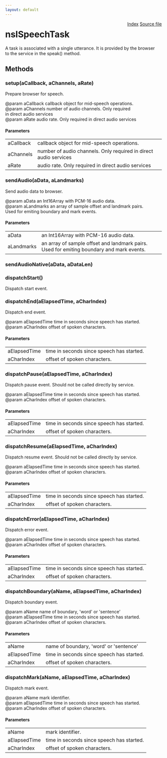 ```yaml
---
layout: default
---
```

<div class='links' style='float:right'><a href="../index.html">Index</a>
<a href="http://dxr.mozilla.org/mozilla-central/source/dom/media/webspeech/synth/nsISpeechService.idl">Source file</a>
</div>

# nsISpeechTask #
  
A task is associated with a single utterance. It is provided by the browser  
to the service in the speak() method.  
  

## Methods ##

### setup(aCallback, aChannels, aRate) ###
  
Prepare browser for speech.  
  
@param aCallback callback object for mid-speech operations.  
@param aChannels number of audio channels. Only required  
                   in direct audio services  
@param aRate     audio rate. Only required in direct audio services  
  

#### Parameters ####

<table>

<tr>
<td>aCallback</td>
<td>callback object for mid-speech operations.  
</td>
</tr>

<tr>
<td>aChannels</td>
<td>number of audio channels. Only required  
                   in direct audio services  
</td>
</tr>

<tr>
<td>aRate</td>
<td>audio rate. Only required in direct audio services  
</td>
</tr>

</table>

### sendAudio(aData, aLandmarks) ###
  
Send audio data to browser.  
  
@param aData     an Int16Array with PCM-16 audio data.  
@param aLandmarks an array of sample offset and landmark pairs.  
                    Used for emiting boundary and mark events.  
  

#### Parameters ####

<table>

<tr>
<td>aData</td>
<td>an Int16Array with PCM-16 audio data.  
</td>
</tr>

<tr>
<td>aLandmarks</td>
<td>an array of sample offset and landmark pairs.  
                    Used for emiting boundary and mark events.  
</td>
</tr>

</table>

### sendAudioNative(aData, aDataLen) ###

### dispatchStart() ###
  
Dispatch start event.  
  

### dispatchEnd(aElapsedTime, aCharIndex) ###
  
Dispatch end event.  
  
@param aElapsedTime time in seconds since speech has started.  
@param aCharIndex   offset of spoken characters.  
  

#### Parameters ####

<table>

<tr>
<td>aElapsedTime</td>
<td>time in seconds since speech has started.  
</td>
</tr>

<tr>
<td>aCharIndex</td>
<td>offset of spoken characters.  
</td>
</tr>

</table>

### dispatchPause(aElapsedTime, aCharIndex) ###
  
Dispatch pause event. Should not be called directly by service.  
  
@param aElapsedTime time in seconds since speech has started.  
@param aCharIndex   offset of spoken characters.  
  

#### Parameters ####

<table>

<tr>
<td>aElapsedTime</td>
<td>time in seconds since speech has started.  
</td>
</tr>

<tr>
<td>aCharIndex</td>
<td>offset of spoken characters.  
</td>
</tr>

</table>

### dispatchResume(aElapsedTime, aCharIndex) ###
  
Dispatch resume event. Should not be called directly by service.  
  
@param aElapsedTime time in seconds since speech has started.  
@param aCharIndex   offset of spoken characters.  
  

#### Parameters ####

<table>

<tr>
<td>aElapsedTime</td>
<td>time in seconds since speech has started.  
</td>
</tr>

<tr>
<td>aCharIndex</td>
<td>offset of spoken characters.  
</td>
</tr>

</table>

### dispatchError(aElapsedTime, aCharIndex) ###
  
Dispatch error event.  
  
@param aElapsedTime time in seconds since speech has started.  
@param aCharIndex   offset of spoken characters.  
  

#### Parameters ####

<table>

<tr>
<td>aElapsedTime</td>
<td>time in seconds since speech has started.  
</td>
</tr>

<tr>
<td>aCharIndex</td>
<td>offset of spoken characters.  
</td>
</tr>

</table>

### dispatchBoundary(aName, aElapsedTime, aCharIndex) ###
  
Dispatch boundary event.  
  
@param aName        name of boundary, 'word' or 'sentence'  
@param aElapsedTime time in seconds since speech has started.  
@param aCharIndex   offset of spoken characters.  
  

#### Parameters ####

<table>

<tr>
<td>aName</td>
<td>name of boundary, 'word' or 'sentence'  
</td>
</tr>

<tr>
<td>aElapsedTime</td>
<td>time in seconds since speech has started.  
</td>
</tr>

<tr>
<td>aCharIndex</td>
<td>offset of spoken characters.  
</td>
</tr>

</table>

### dispatchMark(aName, aElapsedTime, aCharIndex) ###
  
Dispatch mark event.  
  
@param aName        mark identifier.  
@param aElapsedTime time in seconds since speech has started.  
@param aCharIndex   offset of spoken characters.  
  

#### Parameters ####

<table>

<tr>
<td>aName</td>
<td>mark identifier.  
</td>
</tr>

<tr>
<td>aElapsedTime</td>
<td>time in seconds since speech has started.  
</td>
</tr>

<tr>
<td>aCharIndex</td>
<td>offset of spoken characters.  
</td>
</tr>

</table>
